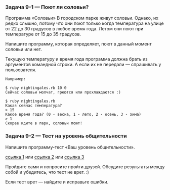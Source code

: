 ### Задача 9-1 — Поют ли соловьи?

Программа «Соловьи»
В городском парке живут соловьи. Однако, их редко слышно, потому что они поют только когда температура на улице от 22 до 30 градусов в любое время года. Летом они поют при температуре от 15 до 35 градусов.

Напишите программу, которая определяет, поют в данный момент соловьи или нет.

Текущую температуру и время года программа должна брать из аргументов командной строки. А если их не передали — спрашивать у пользователя.

```
Например:

$ ruby nightingales.rb 10 0
Сейчас соловьи молчат, греются или прохлаждаются :)
```
```
$ ruby nightingales.rb
Какая сейчас температура?
> 15
Какое время года? (0 - весна, 1 - лето, 2 - осень, 3 - зима)
> 1
Скорее идите в парк, соловьи поют!
```


### Задача 9-2 — Тест на уровень общительности

Напишите программу-тест «Ваш уровень общительности».

[ссылка 1](http://www.syntone-spb.ru/library/article_syntone/content/4969.html) или [ссылка 2](http://psylist.net/praktikum/00003.htm) или [ссылка 3](https://syntone.ru/psytesty/vash-uroven-obshhitelnosti/)

Пройдите сами и попросите пройти друзей. Обсудите результаты между собой и убедитесь, что тест не врет. :)

Если тест врет — найдите и исправьте ошибки.
